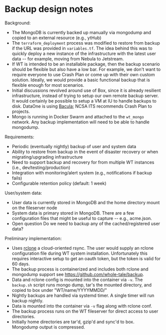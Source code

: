 

Backup design notes
===================

Background:
* The MongoDB is currently backed up manually via mongodump and copied to an external resource (e.g., ytHub)
* The `terraform_deployment` process was modified to restore from backup if the URL was provided in `variables.tf`.  The idea behind this was to quickly deploy a new instance of the infrastructure with the latest user data -- for example, moving from Nebula to Jetstream. 
* If WT is intended to be an installable package, then the backup scenario should be flexible but also have a low bar.  For example, we don't want to require everyone to use Crash Plan or come up with their own custom solution. Ideally, we would provide a basic functional backup that is flexible enough for most scenarios.
* Initial discussions revolved around use of Box, since it is already resilient infrastructure, instead of trying to setup our own remote backup server.  It would certainly be possible to setup a VM at IU to handle backups to disk. DataOne is using [Bacula](http://blog.bacula.org/); NCSA ITS recommends Crash Plan to projects.
* Mongo is running in Docker Swarm and attached to the `wt_mongo` network.  Any backup implementation will need to be able to handle mongodump.

Requirements:
* Periodic (eventually nightly) backup of user and system data 
* Ability to restore from backup in the event of disaster recovery or when migrating/upgrading infrastructure
* Need to support backup and recovery for from multiple WT instances (i.e., dev/testing/production)
* Integration with monitoring/alert system (e.g., notifications if backup fails)
* Configurable retention policy (default: 1 week)

User/system data:
* User data is currently stored in MongoDB and the home directory mount on the fileserver node
* System data is primary stored in MongoDB. There are a few configuration files that might be useful to capture -- e.g., acme.json.
* Open question Do we need to backup any of the cached/registered user data?

Preliminary implementation:
* Uses [rclone](https://rclone.org/) a cloud-oriented rsync.  The user would supply an rclone configuration file during WT system installation. Unfortunately this requires interactive setup to get an oauth token, but the token is valid for 60 days.
* The backup process is containerized and includes both rclone and mongodump support see https://github.com/whole-tale/backup.
* Data and rclone config  is mounted into the container via `-v`.  The `backup.sh` script runs mongo dump, tar's the mounted directory, and copied to box under "WT/name/YYYYMMDD/"
* Nightly backups are handled via systemd timer.  A single timer will run backup nightly.
* Data is mounted into the container via `-v` flag along with rclone conf.
* The backup process runs on the WT fileserver for direct access to user directories.
* Initially home directories are tar'd, gzip'd and sync'd to box. Mongodump output is compressed. 


